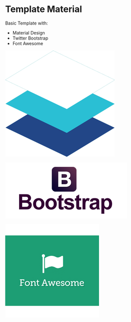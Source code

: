 # Template Material

Basic Template with:   
* Material Design   
* Twitter Bootstrap   
* Font Awesome   

![Material Design][0]   

![Twitter Bootstrap][1]   

![Font Awesome][2]   



[0]: img/material-design-logo.png
[1]: img/twitter-bootstrap-logo.png
[2]: img/fontawesome-logo.png
